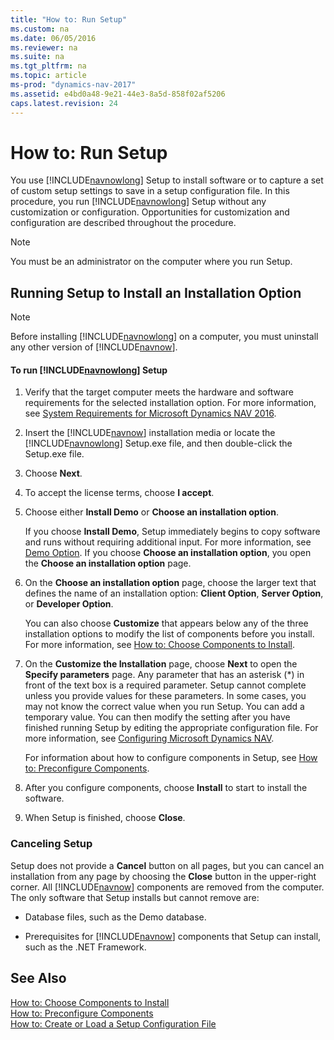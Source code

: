 ```yaml
---
title: "How to: Run Setup"
ms.custom: na
ms.date: 06/05/2016
ms.reviewer: na
ms.suite: na
ms.tgt_pltfrm: na
ms.topic: article
ms-prod: "dynamics-nav-2017"
ms.assetid: e4bd0a48-9e21-44e3-8a5d-858f02af5206
caps.latest.revision: 24
---
```

# How to: Run Setup
You use [!INCLUDE[navnowlong](includes/navnowlong_md.md)] Setup to install software or to capture a set of custom setup settings to save in a setup configuration file. In this procedure, you run [!INCLUDE[navnowlong](includes/navnowlong_md.md)] Setup without any customization or configuration. Opportunities for customization and configuration are described throughout the procedure.  
  
> [!NOTE]  
>  You must be an administrator on the computer where you run Setup.  
  
## Running Setup to Install an Installation Option  
  
> [!NOTE]  
>  Before installing [!INCLUDE[navnowlong](includes/navnowlong_md.md)] on a computer, you must uninstall any other version of [!INCLUDE[navnow](includes/navnow_md.md)].  
  
#### To run [!INCLUDE[navnowlong](includes/navnowlong_md.md)] Setup  
  
1.  Verify that the target computer meets the hardware and software requirements for the selected installation option. For more information, see [System Requirements for Microsoft Dynamics NAV 2016](System-Requirements-for-Microsoft-Dynamics-NAV-2016.md).  
  
2.  Insert the [!INCLUDE[navnow](includes/navnow_md.md)] installation media or locate the [!INCLUDE[navnowlong](includes/navnowlong_md.md)] Setup.exe file, and then double-click the Setup.exe file.  
  
3.  Choose **Next**.  
  
4.  To accept the license terms, choose **I accept**.  
  
5.  Choose either **Install Demo** or **Choose an installation option**.  
  
     If you choose **Install Demo**, Setup immediately begins to copy software and runs without requiring additional input. For more information, see [Demo Option](Demo-Option.md). If you choose **Choose an installation option**, you open the **Choose an installation option** page.  
  
6.  On the **Choose an installation option** page, choose the larger text that defines the name of an installation option: **Client Option**, **Server Option**, or **Developer Option**.  
  
     You can also choose **Customize** that appears below any of the three installation options to modify the list of components before you install. For more information, see [How to: Choose Components to Install](How%20to:%20Choose%20Components%20to%20Install.md).  
  
7.  On the **Customize the Installation** page, choose **Next** to open the **Specify parameters** page. Any parameter that has an asterisk \(\*\) in front of the text box is a required parameter. Setup cannot complete unless you provide values for these parameters. In some cases, you may not know the correct value when you run Setup. You can add a temporary value. You can then modify the setting after you have finished running Setup by editing the appropriate configuration file. For more information, see [Configuring Microsoft Dynamics NAV](Configuring-Microsoft-Dynamics-NAV.md).  
  
     For information about how to configure components in Setup, see [How to: Preconfigure Components](How%20to:%20Preconfigure%20Components.md).  
  
8.  After you configure components, choose **Install** to start to install the software.  
  
9. When Setup is finished, choose **Close**.  
  
### Canceling Setup  
 Setup does not provide a **Cancel** button on all pages, but you can cancel an installation from any page by choosing the **Close** button in the upper-right corner. All [!INCLUDE[navnow](includes/navnow_md.md)] components are removed from the computer. The only software that Setup installs but cannot remove are:  
  
-   Database files, such as the Demo database.  
  
-   Prerequisites for [!INCLUDE[navnow](includes/navnow_md.md)] components that Setup can install, such as the .NET Framework.  
  
## See Also  
 [How to: Choose Components to Install](How%20to:%20Choose%20Components%20to%20Install.md)   
 [How to: Preconfigure Components](How%20to:%20Preconfigure%20Components.md)   
 [How to: Create or Load a Setup Configuration File](How%20to:%20Create%20or%20Load%20a%20Setup%20Configuration%20File.md)